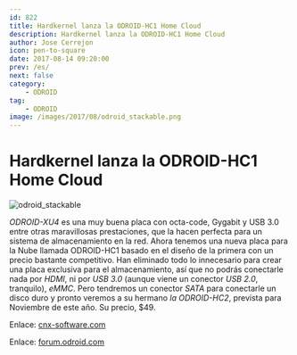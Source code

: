 ```yaml
---
id: 822
title: Hardkernel lanza la ODROID-HC1 Home Cloud
description: Hardkernel lanza la ODROID-HC1 Home Cloud
author: Jose Cerrejon
icon: pen-to-square
date: 2017-08-14 09:20:00
prev: /es/
next: false
category:
    - ODROID
tag:
    - ODROID
image: /images/2017/08/odroid_stackable.png
---
```


# Hardkernel lanza la ODROID-HC1 Home Cloud

![odroid_stackable](/images/2017/08/odroid_stackable.png)

_ODROID-XU4_ es una muy buena placa con octa-code, Gygabit y USB 3.0 entre otras maravillosas prestaciones, que la hacen perfecta para un sistema de almacenamiento en la red. Ahora tenemos una nueva placa para la Nube llamada ODROID-HC1 basado en el diseño de la primera con un precio bastante competitivo. Han eliminado todo lo innecesario para crear una placa exclusiva para el almacenamiento, así que no podrás conectarle nada por _HDMI_, ni por _USB 3.0_ (aunque viene un conector _USB 2.0_, tranquilo), _eMMC_. Pero tendremos un conector _SATA_ para conectarle un disco duro y pronto veremos a su hermano _la ODROID-HC2_, prevista para Noviembre de este año. Su precio, $49.

Enlace: [cnx-software.com](https://www.cnx-software.com/2017/08/10/hardkernel-to-launch-stackable-49-odroid-hc1-home-cloud-200-odroid-mc1-cluster-solutions/)

Enlace: [forum.odroid.com](https://forum.odroid.com/viewtopic.php?f=29&t=27919)
